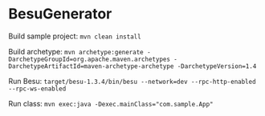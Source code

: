 # BesuGenerator

Build sample project: `mvn clean install`

Build archetype: `mvn archetype:generate -DarchetypeGroupId=org.apache.maven.archetypes -DarchetypeArtifactId=maven-archetype-archetype -DarchetypeVersion=1.4`

Run Besu:
`target/besu-1.3.4/bin/besu --network=dev --rpc-http-enabled --rpc-ws-enabled`

Run class:
`mvn exec:java -Dexec.mainClass="com.sample.App"`